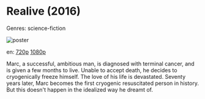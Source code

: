 # Realive (2016)

Genres: science-fiction

![poster](http://image.tmdb.org/t/p/w500/3FsN7qGW1U7Oi52vx3eVoGn9r8H.jpg)

en:
  [720p](magnet:?xt=urn:btih:25B8C1C0D348CCAF8ADBC0D0A6DF273E5C78E329&tr=udp://glotorrents.pw:6969/announce&tr=udp://tracker.opentrackr.org:1337/announce&tr=udp://torrent.gresille.org:80/announce&tr=udp://tracker.openbittorrent.com:80&tr=udp://tracker.coppersurfer.tk:6969&tr=udp://tracker.leechers-paradise.org:6969&tr=udp://p4p.arenabg.ch:1337&tr=udp://tracker.internetwarriors.net:1337)
  [1080p](magnet:?xt=urn:btih:9325D07F76D5DEE10134C93FFFFBB5380AA1F1EF&tr=udp://glotorrents.pw:6969/announce&tr=udp://tracker.opentrackr.org:1337/announce&tr=udp://torrent.gresille.org:80/announce&tr=udp://tracker.openbittorrent.com:80&tr=udp://tracker.coppersurfer.tk:6969&tr=udp://tracker.leechers-paradise.org:6969&tr=udp://p4p.arenabg.ch:1337&tr=udp://tracker.internetwarriors.net:1337)
  


Marc, a successful, ambitious man, is diagnosed with terminal cancer, and is given a few months to live.  Unable to accept death, he decides to cryogenically freeze himself. The love of his life is devastated. Seventy years later, Marc becomes the first cryogenic resuscitated person in history. But this doesn't happen in the idealized way he dreamt of.